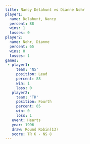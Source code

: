 ```yaml
---
title: Nancy Delahunt vs Dianne Nohr
player1:               
  name: Delahunt, Nancy
  percent: 88          
  wins: 1              
  losses: 0            
player2:               
  name: Nohr, Dianne   
  percent: 65          
  wins: 0              
  losses: 1            
games:
 - player1:        
     team: 'NS'    
     position: Lead
     percent: 88   
     win: 1        
     loss: 0       
   player2:          
     team: 'TR'      
     position: Fourth
     percent: 65     
     win: 0          
     loss: 1         
   event: Hearts        
   year: 1996           
   draw: Round Robin(13)
   score: TR 6 - NS 8   
---
```

